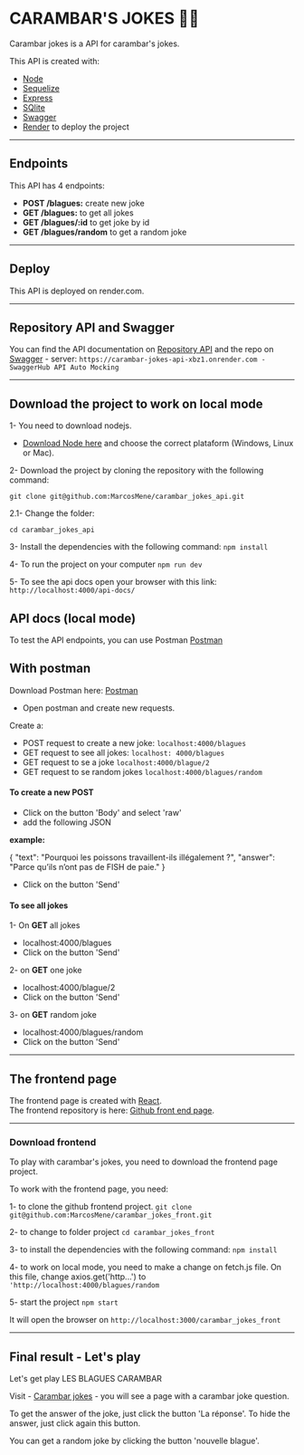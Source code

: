 # CARAMBAR'S JOKES :rofl::joy:

Carambar jokes is a API for carambar's jokes.

This API is created with:

 - [Node](https://www.nodejs.tech/ro)
 - [Sequelize](https://sequelize.org/)
 - [Express](https://expressjs.com/)
 - [SQlite](https://www.sqlite.org/index.html)
 - [Swagger](https://swagger.io/)
 - [Render](https://render.com/) to deploy the project
  
  ---
  
  ## Endpoints

This API has 4 endpoints:
- **POST  /blagues:** create new joke
- **GET  /blagues:** to get all jokes
- **GET  /blagues/:id** to get joke by id
- **GET  /blagues/random** to get a random joke

---

## Deploy
This API is deployed on render.com.

---

## Repository API and Swagger
You can find the API documentation on [Repository API](https://dashboard.render.com/web/srv-ct5joqm8ii6s73djtc10)
and the repo on [Swagger](https://app.swaggerhub.com/apis/MENEGHETTIMARCOS_1/carambar/1.0.0#/) - server: ```https://carambar-jokes-api-xbz1.onrender.com - SwaggerHub API Auto Mocking```


---

## Download the project to work on local mode

1- You need to download nodejs.

- [Download Node here](https://www.nodejs.tech/ro/download) and choose the correct plataform (Windows, Linux or Mac).

2- Download the project by cloning the repository with the following command:

```git clone git@github.com:MarcosMene/carambar_jokes_api.git```

2.1- Change the folder:

 ```cd carambar_jokes_api```

3- Install the dependencies with the following command:
```npm install```

4- To run the project on your computer
```npm run dev```

5- To see the api docs open your browser with this link:  `http://localhost:4000/api-docs/`


## API docs (local mode)
To test the API endpoints, you can use Postman [Postman](https://www.postman.com/) 

## With postman

Download Postman here: [Postman](https://www.postman.com/downloads/)

- Open postman and create new requests.

Create a:
-  POST request to create a new joke: `localhost:4000/blagues`
-  GET request to see all jokes: `localhost: 4000/blagues` 
-  GET request to se a joke `localhost:4000/blague/2`
-  GET request to se random jokes `localhost:4000/blagues/random` 
  

#### To create a new POST 
- Click on the button 'Body' and select 'raw'
- add the following JSON

**example:**

{
  "text": "Pourquoi les poissons travaillent-ils illégalement ?",
  "answer": "Parce qu’ils n’ont pas de FISH de paie."
}


- Click on the button 'Send'
#### To see all jokes
1- On **GET** all jokes
- localhost:4000/blagues
- Click on the button 'Send'

2- on **GET** one joke
- localhost:4000/blague/2
- Click on the button 'Send'

3- on **GET** random joke
- localhost:4000/blagues/random
- Click on the button 'Send'

---

## The frontend page
The frontend page is created with [React](https://reactjs.org/).  
The frontend repository is here: [Github front end page](https://github.com/MarcosMene/carambar_jokes_front). 

---

### Download frontend

To play with carambar's jokes, you need to download the frontend page project.
  

To work with the frontend page, you need:

1- to clone the github frontend project.
```git clone git@github.com:MarcosMene/carambar_jokes_front.git```

2- to change to folder project
 ```cd carambar_jokes_front```

3- to install the dependencies with the following command:
```npm install```

4- to work on local mode, you need to make a change on fetch.js file. On this file, change axios.get('http...') to `'http://localhost:4000/blagues/random`

5- start the project 
```npm start```

It will open the browser on `http://localhost:3000/carambar_jokes_front`

---

## Final result - Let's play

Let's get play LES BLAGUES CARAMBAR

Visit  - [Carambar jokes](https://marcosmene.github.io/carambar_jokes_front/) - you will see a page with a carambar joke question. 

To get the answer of the joke, just click the button 'La réponse'. To hide the answer, just click again this button.

You can get a random joke by clicking the button 'nouvelle blague'.


